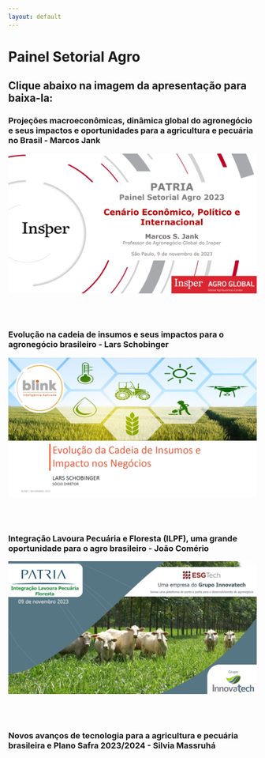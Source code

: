 ```yaml
---
layout: default
---
```


# Painel Setorial Agro

## Clique abaixo na imagem da apresentação para baixa-la:

### Projeções macroeconômicas, dinâmica global do agronegócio e seus impactos e oportunidades para a agricultura e pecuária no Brasil - Marcos Jank

<a href="pdfs/231109_Patria_Marcos_Jank.pdf" class="image fit"><img src="imgs/231109_Patria_Marcos_Jank.jpg" alt=""></a>

<br/>
<br/>

### Evolução na cadeia de insumos e seus impactos para o agronegócio brasileiro - Lars Schobinger

<a href="pdfs/231109_Patria_Blink_LarsSchobinger.pdf" class="image fit"><img src="imgs/231109_Patria_Blink_LarsSchobinger.jpg" alt=""></a>

<br/>
<br/>

### Integração Lavoura Pecuária e Floresta (ILPF), uma grande oportunidade para o agro brasileiro - João Comério

<a href="pdfs/231109_Patria_João_Comério.pdf" class="image fit"><img src="imgs/231109_Patria_João_Comério.jpg" alt=""></a>

<br/>
<br/>

### Novos avanços de tecnologia para a agricultura e pecuária brasileira e Plano Safra 2023/2024 - Silvia Massruhá

<a href="pdfs/231109_Patria_Silvia_Massruhá.pdf" class="image fit"><img src="imgs/231109_Patria_Silvia_Massruhá.jpg" alt=""></a>
